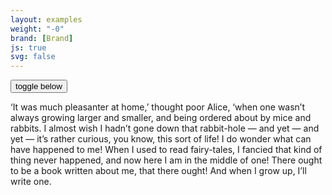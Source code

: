 ```yaml
---
layout: examples
weight: "-0"
brand: [Brand]
js: true
svg: false
---
```


<button class="btn btn-link js-collapsible" data-collapsible="#ex0-1">toggle below</button>

<div id="ex0-1" class="collapsible-body" aria-hidden="true" tabindex="-1">
	&lsquo;It was much pleasanter at home,&rsquo; thought poor Alice, &lsquo;when one wasn&rsquo;t always growing larger and smaller, and being ordered about by
	mice and rabbits. I almost wish I hadn&rsquo;t gone down that rabbit-hole — and yet — and yet — it&rsquo;s rather curious, you know, this sort of life! I do
	wonder what can have happened to me! When I used to read fairy-tales, I fancied that kind of thing never happened, and now here I am in the middle of one!
	There ought to be a book written about me, that there ought! And when I grow up, I&rsquo;ll write one.
</div>
